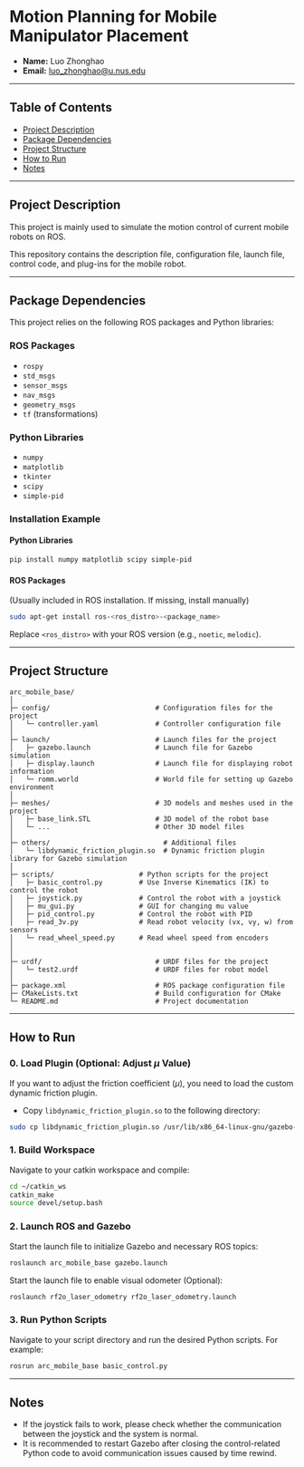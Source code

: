 # Motion Planning for Mobile Manipulator Placement

- **Name:** Luo Zhonghao
- **Email:** luo_zhonghao@u.nus.edu

---

## Table of Contents

- [Project Description](#project-description)
- [Package Dependencies](#package-dependencies)
- [Project Structure](#project-structure)
- [How to Run](#how-to-run)
- [Notes](#notes)

---

## Project Description

This project is mainly used to simulate the motion control of current mobile robots on ROS.

This repository contains the description file, configuration file, launch file, control code, and plug-ins for the
mobile robot.

---

## Package Dependencies

This project relies on the following ROS packages and Python libraries:

### ROS Packages

- `rospy`
- `std_msgs`
- `sensor_msgs`
- `nav_msgs`
- `geometry_msgs`
- `tf` (transformations)

### Python Libraries

- `numpy`
- `matplotlib`
- `tkinter`
- `scipy`
- `simple-pid`

### Installation Example

#### Python Libraries

```bash
pip install numpy matplotlib scipy simple-pid
```

#### ROS Packages

(Usually included in ROS installation. If missing, install manually)

```bash
sudo apt-get install ros-<ros_distro>-<package_name>
```

Replace `<ros_distro>` with your ROS version (e.g., `noetic`, `melodic`).

---

## Project Structure

```
arc_mobile_base/
│
├─ config/                          # Configuration files for the project
│   └─ controller.yaml              # Controller configuration file
│
├─ launch/                          # Launch files for the project
│   ├─ gazebo.launch                # Launch file for Gazebo simulation
│   ├─ display.launch               # Launch file for displaying robot information
│   └─ romm.world                   # World file for setting up Gazebo environment
│
├─ meshes/                          # 3D models and meshes used in the project
│   ├─ base_link.STL                # 3D model of the robot base
│   └─ ...                          # Other 3D model files
│
├─ others/                            # Additional files
│   └─ libdynamic_friction_plugin.so  # Dynamic friction plugin library for Gazebo simulation
│
├─ scripts/                     # Python scripts for the project
│   ├─ basic_control.py         # Use Inverse Kinematics (IK) to control the robot
│   ├─ joystick.py              # Control the robot with a joystick
│   ├─ mu_gui.py                # GUI for changing mu value
│   ├─ pid_control.py           # Control the robot with PID
│   ├─ read_3v.py               # Read robot velocity (vx, vy, w) from sensors
│   └─ read_wheel_speed.py      # Read wheel speed from encoders
│    
│
├─ urdf/                            # URDF files for the project
│   └─ test2.urdf                   # URDF files for robot model
│
├─ package.xml                      # ROS package configuration file
├─ CMakeLists.txt                   # Build configuration for CMake
└─ README.md                        # Project documentation

```

---

## How to Run

### 0. Load Plugin (Optional: Adjust $\mu$ Value)

If you want to adjust the friction coefficient ($\mu$), you need to load the custom dynamic friction plugin.

- Copy `libdynamic_friction_plugin.so` to the following directory:

```bash
sudo cp libdynamic_friction_plugin.so /usr/lib/x86_64-linux-gnu/gazebo-11/plugins/
```

### 1. Build Workspace

Navigate to your catkin workspace and compile:

```bash
cd ~/catkin_ws
catkin_make
source devel/setup.bash
```

### 2. Launch ROS and Gazebo

Start the launch file to initialize Gazebo and necessary ROS topics:

```bash
roslaunch arc_mobile_base gazebo.launch
```

Start the launch file to enable visual odometer (Optional):

```bash
roslaunch rf2o_laser_odometry rf2o_laser_odometry.launch 
```

### 3. Run Python Scripts

Navigate to your script directory and run the desired Python scripts. For example:

```bash
rosrun arc_mobile_base basic_control.py
```

---

## Notes

- If the joystick fails to work, please check whether the communication between the joystick and the system is normal.
- It is recommended to restart Gazebo after closing the control-related Python code to avoid communication issues caused
  by time rewind.
